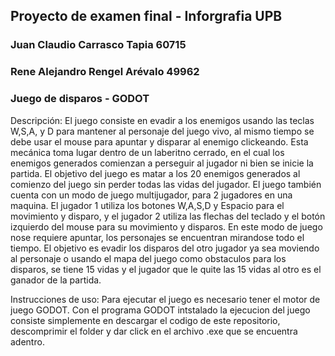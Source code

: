 ## Proyecto de examen final - Inforgrafia UPB
### Juan Claudio Carrasco Tapia 60715
### Rene Alejandro Rengel Arévalo 49962
### Juego de disparos - GODOT
Descripción:
El juego consiste en evadir a los enemigos usando las teclas W,S,A, y D para mantener al personaje del juego vivo, al mismo tiempo se debe usar el mouse para apuntar y disparar al enemigo clickeando. Esta mecánica toma lugar dentro de un laberitno cerrado, en el cual los enemigos generados comienzan a perseguir al jugador ni bien se inicie la partida. 
El objetivo del juego es matar a los 20 enemigos generados al comienzo del juego sin perder todas las vidas del jugador.
El juego también cuenta con un modo de juego multijugador, para 2 jugadores en una maquina.
El jugador 1 utiliza los botones W,A,S,D y Espacio para el movimiento y disparo, y el jugador 2 utiliza las flechas del teclado y el botón izquierdo del mouse para su movimiento y disparos. En este modo de juego nose requiere apuntar, los personajes se encuentran mirandose todo el tiempo. El objetivo es evadir los disparos del otro jugador ya sea moviendo al personaje o usando el mapa del juego como obstaculos para los disparos, se tiene 15 vidas y el jugador que le quite las 15 vidas al otro es el ganador de la partida.

Instrucciones de uso:
Para ejecutar el juego es necesario tener el motor de juego GODOT. 
Con el programa GODOT intstalado la ejecucion del juego consiste simplemente en descargar el codigo de este repositorio, descomprimir el folder y dar click en el archivo .exe que se encuentra adentro.
